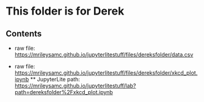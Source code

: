 # This folder is for Derek

## Contents

* raw file: https://mrileysamc.github.io/jupyterlitestuff/files/dereksfolder/data.csv

* raw file: https://mrileysamc.github.io/jupyterlitestuff/files/dereksfolder/xkcd_plot.ipynb
** JupyterLite path: https://mrileysamc.github.io/jupyterlitestuff/lab?path=dereksfolder%2Fxkcd_plot.ipynb
